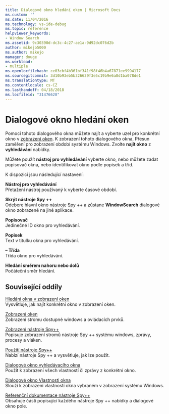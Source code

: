 ```yaml
---
title: Dialogové okno hledání oken | Microsoft Docs
ms.custom: ''
ms.date: 11/04/2016
ms.technology: vs-ide-debug
ms.topic: reference
helpviewer_keywords:
- Window Search
ms.assetid: 9c30390d-dc3c-4c27-ae1a-9d92dc076d2b
author: mikejo5000
ms.author: mikejo
manager: douge
ms.workload:
- multiple
ms.openlocfilehash: ce03cbf4b361bf341f98f46b4a67871ee9994177
ms.sourcegitcommit: 3d10b93eb5b326639f3e5c19b9e6a8d1ba078de1
ms.translationtype: MT
ms.contentlocale: cs-CZ
ms.lasthandoff: 04/18/2018
ms.locfileid: "31476628"
---
```

# <a name="window-search-dialog-box"></a>Dialogové okno hledání oken
Pomocí tohoto dialogového okna můžete najít a vyberte uzel pro konkrétní okno v [zobrazení oken](../debugger/windows-view.md). K zobrazení tohoto dialogového okna, Přesun zaměření pro zobrazení období systému Windows. Zvolte **najít okno** z **vyhledávání** nabídky.  
  
 Můžete použít **nástroj pro vyhledávání** vyberte okno, nebo můžete zadat popisovač okna, nebo identifikovat okno podle popisek a tříd.  
  
 K dispozici jsou následující nastavení:  
  
 **Nástroj pro vyhledávání**  
 Přetažení nástroj používaný k vyberte časové období.  
  
 **Skrýt nástroje Spy ++**  
 Odebere hlavní okno nástroje Spy ++ a zůstane **WindowSearch** dialogové okno zobrazené na jiné aplikace.  
  
 **Popisovač**  
 Jedinečné ID okno pro vyhledávání.  
  
 **Popisek**  
 Text v titulku okna pro vyhledávání.  
  
 **– Třída**  
 Třída okno pro vyhledávání.  
  
 **Hledání směrem nahoru nebo dolů**  
 Počáteční směr hledání.  
  
## <a name="related-sections"></a>Související oddíly  
 [Hledání okna v zobrazení oken](../debugger/how-to-search-for-a-window-in-windows-view.md)  
 Vysvětluje, jak najít konkrétní okno v zobrazení oken.  
  
 [Zobrazení oken](../debugger/windows-view.md)  
 Zobrazení stromu dostupné windows a ovládacích prvků.  
  
 [Zobrazení nástroje Spy++](../debugger/spy-increment-views.md)  
 Popisuje zobrazení stromů nástroje Spy ++ systému windows, zprávy, procesy a vláken.  
  
 [Použití nástroje Spy++](../debugger/using-spy-increment.md)  
 Nabízí nástroje Spy ++ a vysvětluje, jak lze použít.  
  
 [Dialogové okno vyhledávacího okna](../debugger/find-window-dialog-box.md)  
 Použít k zobrazení všech vlastností či zprávy z konkrétní okno.  
  
 [Dialogové okno Vlastnosti okna](../debugger/window-properties-dialog-box.md)  
 Slouží k zobrazení vlastností okna vybraném v zobrazení systému Windows.  
  
 [Referenční dokumentace nástroje Spy++](../debugger/spy-increment-reference.md)  
 Obsahuje části popisující každého nástroje Spy ++ nabídky a dialogové okno pole.